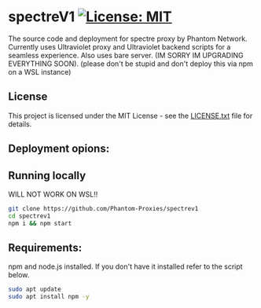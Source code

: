 # spectreV1 [![License: MIT](https://img.shields.io/badge/License-MIT-yellow.svg)](https://github.com/Phantom-Proxies/PhantomOSv1/blob/main/LICENSE.txt)
The source code and deployment for spectre proxy by Phantom Network.
Currently uses Ultraviolet proxy and Ultraviolet backend scripts for a seamless experience.
Also uses bare server. (IM SORRY IM UPGRADING EVERYTHING SOON).
(please don't be stupid and don't deploy this via npm on a WSL instance)

## License
This project is licensed under the MIT License - see the [LICENSE.txt](LICENSE.txt) file for details.


## Deployment opions:
## Running locally
WILL NOT WORK ON WSL!!

```sh
git clone https://github.com/Phantom-Proxies/spectrev1
cd spectrev1
npm i && npm start
```
## Requirements:
npm and node.js installed. If you don't have it installed refer to the script below.

```sh
sudo apt update
sudo apt install npm -y
```
